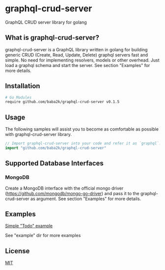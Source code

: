 # graphql-crud-server

GraphQL CRUD server library for golang

## What is graphql-crud-server?

graphql-crud-server is a GraphQL library written in golang for building generic CRUD (Create, Read, Update, Delete) graphql servers fast and simple. No need for implementing resolvers, models or other overhead. Just load a graphql schema and start the server. See section "Examples" for more details.

## Installation

```bash
# Go Modules
require github.com/baba2k/graphql-crud-server v0.1.5
```

## Usage

The following samples will assist you to become as comfortable as possible with graphql-crud-server library.

```go
// Import graphql-crud-server into your code and refer it as `graphql`.
import "github.com/baba2k/graphql-crud-server"
```

## Supported Database Interfaces

### MongoDB

Create a MongoDB interface with the official mongo driver (https://github.com/mongodb/mongo-go-driver) and pass it to the graphql-crud-server as argument. See section "Examples" for more details.

## Examples

[Simple "Todo" example](./example/example_todo_server.go)

See "example" dir for more examples

## License

[MIT](LICENSE)